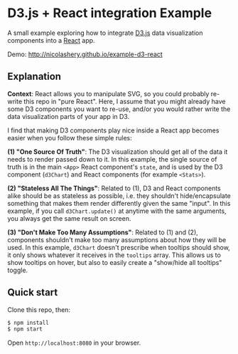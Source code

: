 # D3.js + React integration Example

A small example exploring how to integrate [D3.js](http://d3js.org/) data visualization components into a [React](http://facebook.github.io/react/) app.

Demo: http://nicolashery.github.io/example-d3-react

## Explanation

**Context**: React allows you to manipulate SVG, so you could probably re-write this repo in "pure React". Here, I assume that you might already have some D3 components you want to re-use, and/or you would rather write the data visualization parts of your app in D3.

I find that making D3 components play nice inside a React app becomes easier when you follow these simple rules:

**(1) "One Source Of Truth"**: The D3 visualization should get all of the data it needs to render passed down to it. In this example, the single source of truth is in the main `<App>` React component's `state`, and is used by the D3 component (`d3Chart`) and React components (for example `<Stats>`).

**(2) "Stateless All The Things"**: Related to (1), D3 and React components alike should be as stateless as possible, i.e. they shouldn't hide/encapsulate something that makes them render differently given the same "input". In this example, if you call `d3Chart.update()` at anytime with the same arguments, you always get the same result on screen.

**(3) "Don't Make Too Many Assumptions"**: Related to (1) and (2), components shouldn't make too many assumptions about how they will be used. In this example, `d3Chart` doesn't prescribe when tooltips should show, it only shows whatever it receives in the `tooltips` array. This allows us to show tooltips on hover, but also to easily create a "show/hide all tooltips" toggle.

## Quick start

Clone this repo, then:

```bash
$ npm install
$ npm start
```

Open `http://localhost:8080` in your browser.